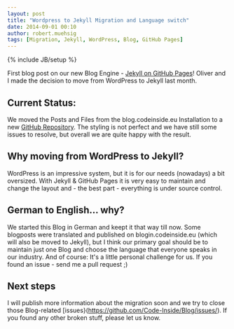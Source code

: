 ```yaml
---
layout: post
title: "Wordpress to Jekyll Migration and Language switch"
date: 2014-09-01 00:10
author: robert.muehsig
tags: [Migration, Jekyll, WordPress, Blog, GitHub Pages]
---
```

{% include JB/setup %}

First blog post on our new Blog Engine - [Jekyll on GitHub Pages](https://pages.github.com/)! Oliver and I made the decision to move from WordPress to Jekyll last month.

## Current Status:
We moved the Posts and Files from the blog.codeinside.eu Installation to a new [GitHub Repository](https://github.com/Code-Inside/Blog/). The styling is not perfect and we have still some issues to resolve, but overall we are quite happy with the result.

## Why moving from WordPress to Jekyll?
WordPress is an impressive system, but it is for our needs (nowadays) a bit oversized. With Jekyll & GitHub Pages it is very easy to maintain and change the layout and - the best part - everything is under source control.

## German to English... why?
We started this Blog in German and keept it that way till now. Some blogposts were translated and published on blogin.codeinside.eu (which will also be moved to Jekyll), but I think our primary goal should be to maintain just one Blog and choose the language that everyone speaks in our industry. And of course: It's a little personal challenge for us. If you found an issue - send me a pull request ;)

## Next steps
I will publish more information about the migration soon and we try to close those Blog-related [issues}(https://github.com/Code-Inside/Blog/issues/). If you found any other broken stuff, please let us know.

